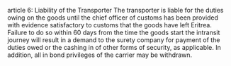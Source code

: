article 6: Liability of the Transporter 
The transporter is liable for the duties owing on the goods until the chief officer of customs has been provided with evidence satisfactory to customs that the goods have left Eritrea. Failure to do so within 60 days from the time the goods start the intransit journey will result in a demand to the surety company for payment of the duties owed or the cashing in of other forms of security, as applicable. In addition, all in bond privileges of the carrier may be withdrawn.
<ul>
</ul>